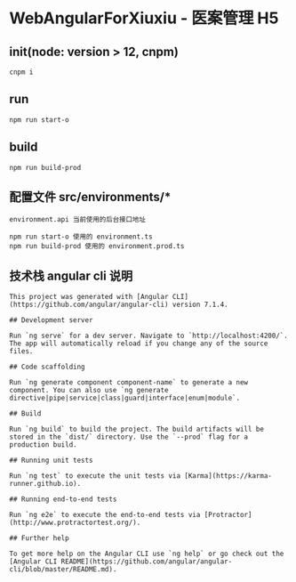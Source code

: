 # WebAngularForXiuxiu - 医案管理 H5

## init(node: version > 12, cnpm)
    cnpm i

## run 
    npm run start-o

## build 
    npm run build-prod

## 配置文件 src/environments/*

    environment.api 当前使用的后台接口地址

    npm run start-o 使用的 environment.ts
    npm run build-prod 使用的 environment.prod.ts

## 技术栈 angular cli 说明
    
    This project was generated with [Angular CLI](https://github.com/angular/angular-cli) version 7.1.4.

    ## Development server

    Run `ng serve` for a dev server. Navigate to `http://localhost:4200/`. The app will automatically reload if you change any of the source files.

    ## Code scaffolding

    Run `ng generate component component-name` to generate a new component. You can also use `ng generate directive|pipe|service|class|guard|interface|enum|module`.

    ## Build

    Run `ng build` to build the project. The build artifacts will be stored in the `dist/` directory. Use the `--prod` flag for a production build.

    ## Running unit tests

    Run `ng test` to execute the unit tests via [Karma](https://karma-runner.github.io).

    ## Running end-to-end tests

    Run `ng e2e` to execute the end-to-end tests via [Protractor](http://www.protractortest.org/).

    ## Further help

    To get more help on the Angular CLI use `ng help` or go check out the [Angular CLI README](https://github.com/angular/angular-cli/blob/master/README.md).
